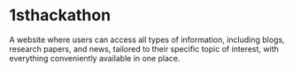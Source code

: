 # 1sthackathon
A website where users can access all types of information, including blogs, research papers, and news, tailored to their specific topic of interest, with everything conveniently available in one place.
